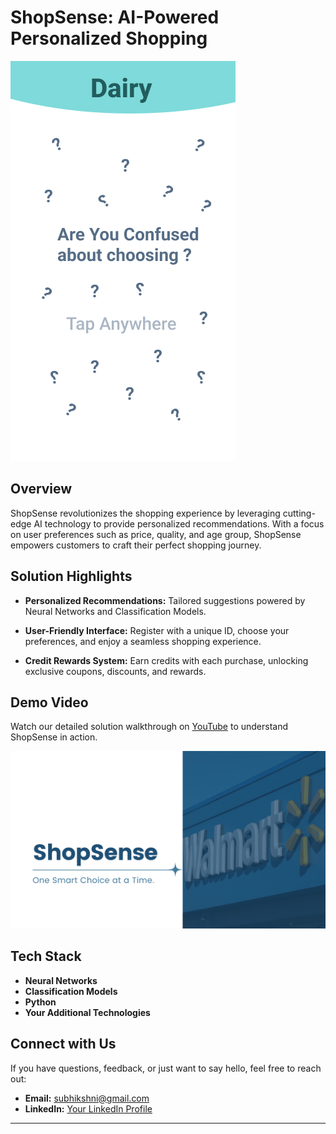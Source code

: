# ShopSense: AI-Powered Personalized Shopping

![ShopSense](https://github.com/Subhikshni/Sparkathon/blob/main/images/Android%20Small%20-%206.jpg)

## Overview

ShopSense revolutionizes the shopping experience by leveraging cutting-edge AI technology to provide personalized recommendations. With a focus on user preferences such as price, quality, and age group, ShopSense empowers customers to craft their perfect shopping journey.

## Solution Highlights

- **Personalized Recommendations:** Tailored suggestions powered by Neural Networks and Classification Models.
  
- **User-Friendly Interface:** Register with a unique ID, choose your preferences, and enjoy a seamless shopping experience.

- **Credit Rewards System:** Earn credits with each purchase, unlocking exclusive coupons, discounts, and rewards.

## Demo Video

Watch our detailed solution walkthrough on [YouTube](https://youtu.be/kz9PKcwfkv0) to understand ShopSense in action.

[![ShopSense Demo](https://github.com/Subhikshni/Sparkathon/blob/main/images/1.png)](https://youtu.be/kz9PKcwfkv0)

## Tech Stack

- **Neural Networks**
- **Classification Models**
- **Python**
- **Your Additional Technologies**

## Connect with Us

If you have questions, feedback, or just want to say hello, feel free to reach out:

- **Email:** subhikshni@gmail.com
- **LinkedIn:** [Your LinkedIn Profile](https://www.linkedin.com/in/subhikshni-v-s-33b971227/)

---

